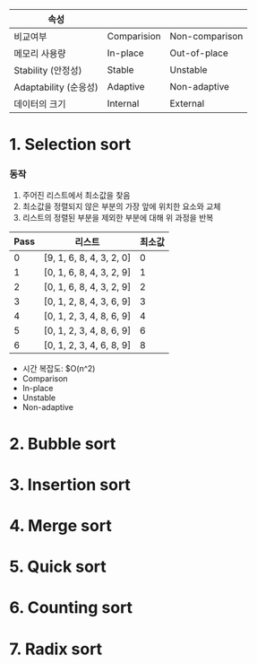 |속성 | | |
|------|---|---|
| 비교여부      |    Comparision  |  Non-comparison   |
| 메모리 사용량  |     In-place    |   Out-of-place    |
| Stability (안정성) | Stable |Unstable|
| Adaptability (순응성) | Adaptive | Non-adaptive|
| 데이터의 크기 | Internal | External|



# 1. Selection sort

### 동작

1. 주어진 리스트에서 최소값을 찾음
2. 최소값을 정렬되지 않은 부분의 가장 앞에 위치한 요소와 교체
3. 리스트의 정렬된 부분을 제외한 부분에 대해 위 과정을 반복

|Pass|	리스트	|최소값|
|------|---|---|
|0	|[9, 1, 6, 8, 4, 3, 2, 0]	|0|
|1	|[0, 1, 6, 8, 4, 3, 2, 9]	|1|
|2	|[0, 1, 6, 8, 4, 3, 2, 9]	|2|
|3	|[0, 1, 2, 8, 4, 3, 6, 9]	|3|
|4	|[0, 1, 2, 3, 4, 8, 6, 9]	|4|
|5	|[0, 1, 2, 3, 4, 8, 6, 9]	|6|
|6	|[0, 1, 2, 3, 4, 6, 8, 9]	|8|

- 시간 복잡도: $O(n^2)
- Comparison
- In-place
- Unstable
- Non-adaptive

# 2. Bubble sort

# 3. Insertion sort

# 4. Merge sort

# 5. Quick sort

# 6. Counting sort

# 7. Radix sort
